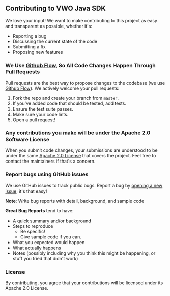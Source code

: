 ## Contributing to VWO Java SDK
We love your input! We want to make contributing to this project as easy and transparent as possible, whether it's:

- Reporting a bug
- Discussing the current state of the code
- Submitting a fix
- Proposing new features

### We Use [Github Flow](https://guides.github.com/introduction/flow/index.html), So All Code Changes Happen Through Pull Requests
Pull requests are the best way to propose changes to the codebase (we use [Github Flow](https://guides.github.com/introduction/flow/index.html)). We actively welcome your pull requests:

1. Fork the repo and create your branch from `master`.
2. If you've added code that should be tested, add tests.
3. Ensure the test suite passes.
4. Make sure your code lints.
5. Open a pull request!

### Any contributions you make will be under the Apache 2.0 Software License
When you submit code changes, your submissions are understood to be under the same [Apache 2.0 License](http://www.apache.org/licenses/LICENSE-2.0) that covers the project. Feel free to contact the maintainers if that's a concern.

### Report bugs using GitHub issues
We use GitHub issues to track public bugs. Report a bug by [opening a new issue](https://github.com/wingify/vwo-java-sdk-example/issues); it's that easy!

**Note**: Write bug reports with detail, background, and sample code

**Great Bug Reports** tend to have:

- A quick summary and/or background
- Steps to reproduce
  - Be specific!
  - Give sample code if you can.
- What you expected would happen
- What actually happens
- Notes (possibly including why you think this might be happening, or stuff you tried that didn't work)

### License
By contributing, you agree that your contributions will be licensed under its Apache 2.0 License.
